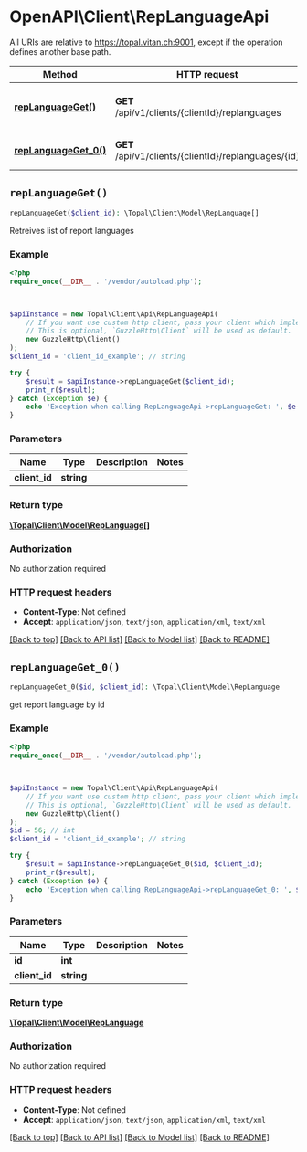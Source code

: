 # OpenAPI\Client\RepLanguageApi

All URIs are relative to https://topal.vitan.ch:9001, except if the operation defines another base path.

| Method | HTTP request | Description |
| ------------- | ------------- | ------------- |
| [**repLanguageGet()**](RepLanguageApi.md#repLanguageGet) | **GET** /api/v1/clients/{clientId}/replanguages | Retreives list of report languages |
| [**repLanguageGet_0()**](RepLanguageApi.md#repLanguageGet_0) | **GET** /api/v1/clients/{clientId}/replanguages/{id} | get report language by id |


## `repLanguageGet()`

```php
repLanguageGet($client_id): \Topal\Client\Model\RepLanguage[]
```

Retreives list of report languages

### Example

```php
<?php
require_once(__DIR__ . '/vendor/autoload.php');



$apiInstance = new Topal\Client\Api\RepLanguageApi(
    // If you want use custom http client, pass your client which implements `GuzzleHttp\ClientInterface`.
    // This is optional, `GuzzleHttp\Client` will be used as default.
    new GuzzleHttp\Client()
);
$client_id = 'client_id_example'; // string

try {
    $result = $apiInstance->repLanguageGet($client_id);
    print_r($result);
} catch (Exception $e) {
    echo 'Exception when calling RepLanguageApi->repLanguageGet: ', $e->getMessage(), PHP_EOL;
}
```

### Parameters

| Name | Type | Description  | Notes |
| ------------- | ------------- | ------------- | ------------- |
| **client_id** | **string**|  | |

### Return type

[**\Topal\Client\Model\RepLanguage[]**](../Model/RepLanguage.md)

### Authorization

No authorization required

### HTTP request headers

- **Content-Type**: Not defined
- **Accept**: `application/json`, `text/json`, `application/xml`, `text/xml`

[[Back to top]](#) [[Back to API list]](../../README.md#endpoints)
[[Back to Model list]](../../README.md#models)
[[Back to README]](../../README.md)

## `repLanguageGet_0()`

```php
repLanguageGet_0($id, $client_id): \Topal\Client\Model\RepLanguage
```

get report language by id

### Example

```php
<?php
require_once(__DIR__ . '/vendor/autoload.php');



$apiInstance = new Topal\Client\Api\RepLanguageApi(
    // If you want use custom http client, pass your client which implements `GuzzleHttp\ClientInterface`.
    // This is optional, `GuzzleHttp\Client` will be used as default.
    new GuzzleHttp\Client()
);
$id = 56; // int
$client_id = 'client_id_example'; // string

try {
    $result = $apiInstance->repLanguageGet_0($id, $client_id);
    print_r($result);
} catch (Exception $e) {
    echo 'Exception when calling RepLanguageApi->repLanguageGet_0: ', $e->getMessage(), PHP_EOL;
}
```

### Parameters

| Name | Type | Description  | Notes |
| ------------- | ------------- | ------------- | ------------- |
| **id** | **int**|  | |
| **client_id** | **string**|  | |

### Return type

[**\Topal\Client\Model\RepLanguage**](../Model/RepLanguage.md)

### Authorization

No authorization required

### HTTP request headers

- **Content-Type**: Not defined
- **Accept**: `application/json`, `text/json`, `application/xml`, `text/xml`

[[Back to top]](#) [[Back to API list]](../../README.md#endpoints)
[[Back to Model list]](../../README.md#models)
[[Back to README]](../../README.md)
